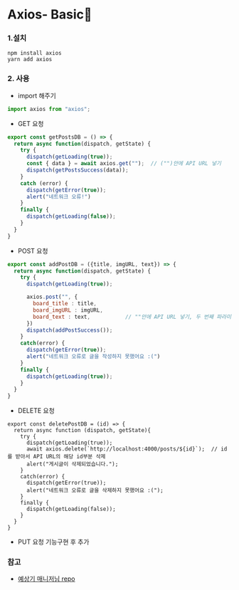# Axios- Basic🐣

### 1.설치
```
npm install axios
yarn add axios
```

### 2. 사용
- import 해주기
```javascript
import axios from "axios";
```
- GET 요청
```javascript
export const getPostsDB = () => {
  return async function(dispatch, getState) {
    try {
      dispatch(getLoading(true));
      const { data } = await axios.get("");  // ("")안에 API URL 넣기
      dispatch(getPostsSuccess(data));
    }
    catch (error) {
      dispatch(getError(true));
      alert("네트워크 오류!")
    }
    finally {
      dispatch(getLoading(false));
    }
  }
}
```
- POST 요청
```javascript
export const addPostDB = ({title, imgURL, text}) => {
  return async function(dispatch, getState) {
    try {
      dispatch(getLoading(true));

      axios.post("", {
        board_title : title,
        board_imgURL : imgURL,
        board_text : text,           // ""안에 API URL 넣기, 두 번째 파라미터로 추가할 data
      })
      dispatch(addPostSuccess());
    }
    catch(error) {
      dispatch(getError(true));
      alert("네트워크 오류로 글을 작성하지 못했어요 :(")
    }
    finally {
      dispatch(getLoading(true));
    }
  }
}
```
- DELETE 요청
```
export const deletePostDB = (id) => {
  return async function (dispatch, getState){
    try {
      dispatch(getLoading(true));
      await axios.delete(`http://localhost:4000/posts/${id}`);  // id를 받아서 API URL의 해당 id부분 삭제
      alert("게시글이 삭제되었습니다.");
    }
    catch(error) {
      dispatch(getError(true));
      alert("네트워크 오류로 글을 삭제하지 못했어요 :(");
    }
    finally {
      dispatch(getLoading(false));
    }
  }
}
```
- PUT 요청
기능구현 후 추가

### 참고
- [예상기 매니저님 repo](https://github.com/with-key/hh99_axios_basic)
